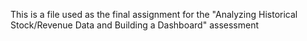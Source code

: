 This is a file used as the final assignment for the "Analyzing Historical Stock/Revenue Data and Building a Dashboard" assessment 
